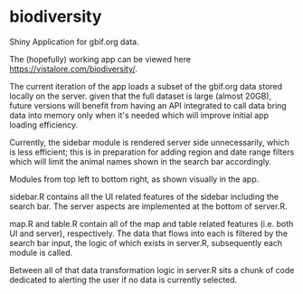 # biodiversity
Shiny Application for gbif.org data.

The (hopefully) working app can be viewed here https://vistalore.com/biodiversity/.

The current iteration of the app loads a subset of the gbif.org data stored locally on the server. 
given that the full dataset is large (almost 20GB), future versions will benefit from having an API integrated to call data bring data into memory only when it's needed which will improve initial app loading efficiency. 

Currently, the sidebar module is rendered server side unnecessarily, which is less efficient; this is in preparation for adding region and date range filters which will limit the animal names shown in the search bar accordingly. 

Modules from top left to bottom right, as shown visually in the app. 

sidebar.R contains all the UI related features of the sidebar including the search bar. The server aspects are implemented at the bottom of server.R.

map.R and table.R contain all of the map and table related features (i.e. both UI and server), respectively. The data that flows into each is filtered by the search bar input, the logic of which exists in server.R, subsequently each module is called.

Between all of that data transformation logic in server.R sits a chunk of code dedicated to alerting the user if no data is currently selected. 











